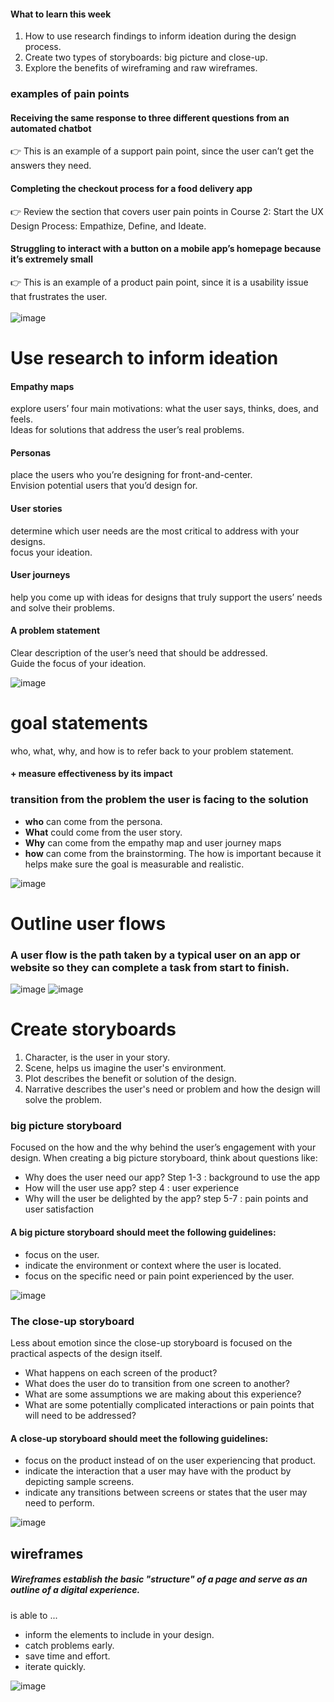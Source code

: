 #### What to learn this week
1. How to use research findings to inform ideation during the design process.
2. Create two types of storyboards: big picture and close-up. 
3. Explore the benefits of wireframing and raw wireframes.

###  examples of pain points

#### Receiving the same response to three different questions from an automated chatbot
:point_right:  This is an example of a support pain point, since the user can’t get the answers they need. 

#### Completing the checkout process for a food delivery app
:point_right: Review the section that covers user pain points in Course 2: Start the UX Design Process: Empathize, Define, and Ideate.

#### Struggling to interact with a button on a mobile app’s homepage because it’s extremely small
:point_right: This is an example of a product pain point, since it is a usability issue that frustrates the user.
<br />
<br />
![image](https://user-images.githubusercontent.com/17752837/218298333-66225f63-054a-4826-92b6-b215207dc250.png)

# Use research to inform ideation

#### Empathy maps 
explore users’ four main motivations: what the user says, thinks, does, and feels. 
<br/>Ideas for solutions that address the user’s real problems. 

#### Personas 
place the users who you’re designing for front-and-center. <br/>Envision potential users that you’d design for.

#### User stories 
determine which user needs are the most critical to address with your designs. <br/>focus your ideation.

#### User journeys 
help you come up with ideas for designs that truly support the users’ needs and solve their problems. 

#### A problem statement 
Clear description of the user’s need that should be addressed. 
<br/>Guide the focus of your ideation. 

![image](https://user-images.githubusercontent.com/17752837/218297772-b1bd997e-9351-4057-b5bb-19b260072bac.png)



# goal statements
who, what, why, and how is to refer back to your problem statement.
#### + measure effectiveness by its impact

###  transition from the problem the user is facing to the solution
- <b>who</b> can come from the persona. 
- <b>What</b> could come from the user story. 
- <b>Why</b> can come from the empathy map and user journey maps
- <b>how</b> can come from the brainstorming. The how is important because it helps make sure the goal is measurable and realistic. 


![image](https://user-images.githubusercontent.com/17752837/218298317-d4256cc8-4b6a-45ef-a636-4f2616f03428.png)


# Outline user flows
### A user flow is the path taken by a typical user on an app or website so they can complete a task from start to finish.


![image](https://user-images.githubusercontent.com/17752837/218298453-44f674e1-2b92-4c95-863e-f5e2eb7d2c42.png)
![image](https://user-images.githubusercontent.com/17752837/218298493-beba605c-a8eb-4b21-9801-d554e34992fa.png)


# Create storyboards

1. Character, is the user in your story. 
2. Scene, helps us imagine the user's environment. 
3. Plot describes the benefit or solution of the design.
4. Narrative describes the user's need or problem and how the design will solve the problem.

### big picture storyboard 
Focused on the how and the why behind the user’s engagement with your design. When creating a big picture storyboard, think about questions like:
- Why does the user need our app? Step 1-3 : background to use the app
- How will the user use app? step 4 : user experience
- Why will the user be delighted by the app? step 5-7 : pain points and user satisfaction

#### A big picture storyboard should meet the following guidelines:
- focus on the user.
- indicate the environment or context where the user is located.
- focus on the specific need or pain point experienced by the user.

![image](https://user-images.githubusercontent.com/17752837/218298741-847b5e59-6145-4f08-8638-c141f2f8bf95.png)


### The close-up storyboard 
Less about emotion since the close-up storyboard is focused on the practical aspects of the design itself.
- What happens on each screen of the product?
- What does the user do to transition from one screen to another?
- What are some assumptions we are making about this experience?
- What are some potentially complicated interactions or pain points that will need to be addressed?


#### A close-up storyboard should meet the following guidelines:
- focus on the product instead of on the user experiencing that product.
- indicate the interaction that a user may have with the product by depicting sample screens.
- indicate any transitions between screens or states that the user may need to perform.

![image](https://user-images.githubusercontent.com/17752837/218298837-67706b88-9752-492c-9e7e-b2ea1a486178.png)

## wireframes

##### Wireframes establish the basic "structure" of a page and serve as an outline of a digital experience.

is able to ... 
- inform the elements to include in your design.
- catch problems early.
- save time and effort.
- iterate quickly.

![image](https://user-images.githubusercontent.com/17752837/218299226-0c4480c6-5b7d-43d2-965c-99480d826411.png)


